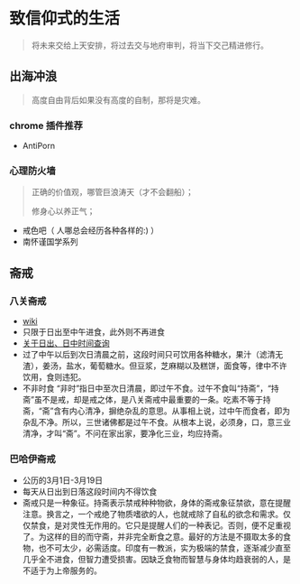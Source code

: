 # 致信仰式的生活

> 将未来交给上天安排，将过去交与地府审判，将当下交己精进修行。

## 出海冲浪

> 高度自由背后如果没有高度的自制，那将是灾难。

### chrome 插件推荐

- AntiPorn

### 心理防火墙

> 正确的价值观，哪管巨浪涛天（才不会翻船）；
>
> 修身心以养正气；

- 戒色吧（ 人哪总会经历各种各样的:) ）
- 南怀谨国学系列

## 斋戒

### 八关斋戒

- [wiki](https://baike.baidu.com/item/%E5%85%AB%E5%85%B3%E6%96%8B%E6%88%92)
- 只限于日出至中午进食，此外则不再进食
- [关于日出、日中时间查询](https://richurimo.51240.com/shanghai__richurimo/)
- 过了中午以后到次日清晨之前，这段时间只可饮用各种糖水，果汁（滤清无渣），姜汤，盐水，葡萄糖水。但豆浆，芝麻糊以及糕饼，面食等，律中不许饮用，食则违犯。
- 不非时食 “非时”指日中至次日清晨，即过午不食。过午不食叫“持斋”，“持斋”虽不是戒，却是戒之体，是八关斋戒中最重要的一条。吃素不等于持斋，“斋”含有内心清净，摒绝杂乱的意思。从事相上说，过中午而食者，即为杂乱不净。所以，三世诸佛都是过午不食。从根本上说，必须身，口，意三业清净，才叫“斋”。不问在家出家，要净化三业，均应持斋。

### 巴哈伊斋戒

- 公历的3月1日-3月19日
- 每天从日出到日落这段时间内不得饮食
- 斋戒只是一种象征。持斋表示禁戒种种物欲，身体的斋戒象征禁欲，意在提醒注意。换言之，一个戒绝了物质嗜欲的人，也就戒除了自私的欲念和需求。仅仅禁食，是对灵性无作用的。它只是提醒人们的一种表记。否则，便不足重视了。为这样的目的而守斋，并非完全断食之意。最好的方法是不摄取太多的食物，也不可太少，必需适度。印度有一教派，实为极端的禁食，逐渐减少直至几乎全不进食，但智力遭受损害。因缺乏食物而智慧与身体均趋衰弱的人，是不适于为上帝服务的。

<!-- 
# 别人的恋爱心得

> 除了用心，还需要克制

![别人的恋爱心得1](./traing1.jpg)
![别人的恋爱心得1](./traing2.jpg)
![别人的恋爱心得1](./traing3.jpg)
![别人的恋爱心得1](./traing4.jpg)
 -->
